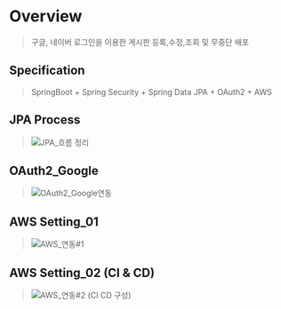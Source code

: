 # Overview
> 구글, 네이버 로그인을 이용한 게시판 등록,수정,조회 및 무중단 배포


## Specification 
> SpringBoot + Spring Security + Spring Data JPA + OAuth2 + AWS

## JPA Process
> ![JPA_흐름 정리](https://user-images.githubusercontent.com/20346879/101376309-c51aac00-38f3-11eb-8c92-485814d9e90b.jpg)

## OAuth2_Google
> ![OAuth2_Google연동](https://user-images.githubusercontent.com/20346879/101376443-f0050000-38f3-11eb-82a3-f1b3d96f31ec.jpg)

## AWS Setting_01
> ![AWS_연동#1](https://user-images.githubusercontent.com/76584547/103170879-24ccfd00-488b-11eb-8a25-9e149950f92a.jpg)

## AWS Setting_02 (CI & CD)
> ![AWS_연동#2 (CI CD 구성)](https://user-images.githubusercontent.com/76584547/103476940-366b5300-4dfd-11eb-96f8-43a45f1aba27.jpg)
